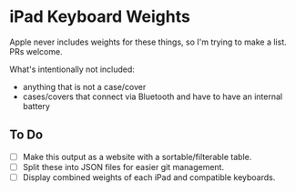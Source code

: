 # iPad Keyboard Weights

Apple never includes weights for these things, so I'm trying to make a list. PRs welcome.

What's intentionally not included:
- anything that is not a case/cover
- cases/covers that connect via Bluetooth and have to have an internal battery

## To Do

- [ ] Make this output as a website with a sortable/filterable table.
- [ ] Split these into JSON files for easier git management.
- [ ] Display combined weights of each iPad and compatible keyboards.
